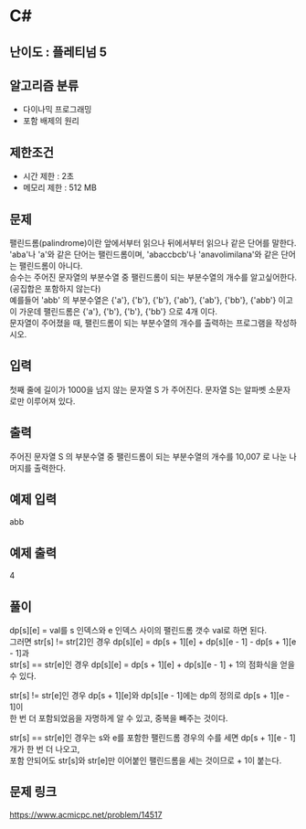 # C#

## 난이도 : 플레티넘 5

## 알고리즘 분류
  - 다이나믹 프로그래밍
  - 포함 배제의 원리

## 제한조건
  - 시간 제한 : 2초
  - 메모리 제한 : 512 MB

## 문제
팰린드롬(palindrome)이란 앞에서부터 읽으나 뒤에서부터 읽으나 같은 단어를 말한다. 'aba'나 'a'와 같은 단어는 팰린드롬이며, 'abaccbcb'나 'anavolimilana'와 같은 단어는 팰린드롬이 아니다.<br/>
승수는 주어진 문자열의 부분수열 중 팰린드롬이 되는 부분수열의 개수를 알고싶어한다. (공집합은 포함하지 않는다)<br/>
예를들어 'abb' 의 부분수열은 {'a'}, {'b'}, {'b'}, {'ab'}, {'ab'}, {'bb'}, {'abb'} 이고 이 가운데 팰린드롬은 {'a'}, {'b'}, {'b'}, {'bb'} 으로 4개 이다. <br/>
문자열이 주어졌을 때, 팰린드롬이 되는 부분수열의 개수를 출력하는 프로그램을 작성하시오.<br/>


## 입력
첫째 줄에 길이가 1000을 넘지 않는 문자열 S 가 주어진다. 문자열 S는 알파벳 소문자로만 이루어져 있다.<br/>


## 출력
주어진 문자열 S 의 부분수열 중 팰린드롬이 되는 부분수열의 개수를 10,007 로 나눈 나머지를 출력한다.<br/>


## 예제 입력
abb<br/>


## 예제 출력
4<br/>


## 풀이
dp[s][e] = val를 s 인덱스와 e 인덱스 사이의 팰린드롬 갯수 val로 하면 된다.<br/>
그러면 str[s] != str[2]인 경우 dp[s][e] = dp[s + 1][e] + dp[s][e - 1] - dp[s + 1][e - 1]과<br/>
str[s] == str[e]인 경우 dp[s][e] = dp[s + 1][e] + dp[s][e - 1] + 1의 점화식을 얻을 수 있다.<br/>


str[s] != str[e]인 경우 dp[s + 1][e]와 dp[s][e - 1]에는 dp의 정의로 dp[s + 1][e - 1]이<br/>
한 번 더 포함되었음을 자명하게 알 수 있고, 중복을 빼주는 것이다.<br/>


str[s] == str[e]인 경우는 s와 e를 포함한 팰린드롬 경우의 수를 세면 dp[s + 1][e - 1]개가 한 번 더 나오고,<br/>
포함 안되어도 str[s]와 str[e]만 이어붙인 팰린드롬을 세는 것이므로 + 1이 붙는다.<br/>


## 문제 링크
https://www.acmicpc.net/problem/14517